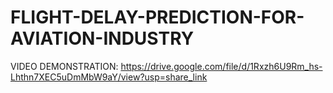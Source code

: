 # FLIGHT-DELAY-PREDICTION-FOR-AVIATION-INDUSTRY
VIDEO DEMONSTRATION: https://drive.google.com/file/d/1Rxzh6U9Rm_hs-Lhthn7XEC5uDmMbW9aY/view?usp=share_link
